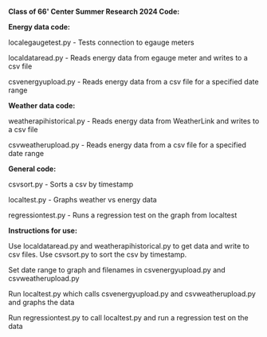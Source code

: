 **Class of 66' Center Summer Research 2024 Code:**

**Energy data code:**

localegaugetest.py - Tests connection to egauge meters

localdataread.py - Reads energy data from egauge meter and writes to a csv file

csvenergyupload.py - Reads energy data from a csv file for a specified date range


**Weather data code:**

weatherapihistorical.py - Reads energy data from WeatherLink and writes to a csv file

csvweatherupload.py - Reads energy data from a csv file for a specified date range


**General code:**

csvsort.py - Sorts a csv by timestamp

localtest.py - Graphs weather vs energy data

regressiontest.py - Runs a regression test on the graph from localtest 






**Instructions for use:**

Use localdataread.py and weatherapihistorical.py to get data and write to csv files. Use csvsort.py to sort the csv by timestamp.

Set date range to graph and filenames in csvenergyupload.py and csvweatherupload.py

Run localtest.py which calls csvenergyupload.py and csvweatherupload.py and graphs the data

Run regressiontest.py to call localtest.py and run a regression test on the data
